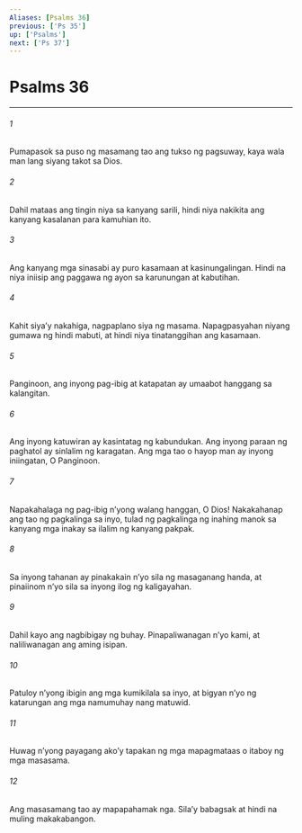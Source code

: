 ```yaml
---
Aliases: [Psalms 36]
previous: ['Ps 35']
up: ['Psalms']
next: ['Ps 37']
---
```

# Psalms 36

***

###### 1
Pumapasok sa puso ng masamang tao ang tukso ng pagsuway, kaya wala man lang siyang takot sa Dios. 

###### 2
Dahil mataas ang tingin niya sa kanyang sarili, hindi niya nakikita ang kanyang kasalanan para kamuhian ito. 

###### 3
Ang kanyang mga sinasabi ay puro kasamaan at kasinungalingan. Hindi na niya iniisip ang paggawa ng ayon sa karunungan at kabutihan. 

###### 4
Kahit siyaʼy nakahiga, nagpaplano siya ng masama. Napagpasyahan niyang gumawa ng hindi mabuti, at hindi niya tinatanggihan ang kasamaan. 

###### 5
Panginoon, ang inyong pag-ibig at katapatan ay umaabot hanggang sa kalangitan. 

###### 6
Ang inyong katuwiran ay kasintatag ng kabundukan. Ang inyong paraan ng paghatol ay sinlalim ng karagatan. Ang mga tao o hayop man ay inyong iniingatan, O Panginoon. 

###### 7
Napakahalaga ng pag-ibig nʼyong walang hanggan, O Dios! Nakakahanap ang tao ng pagkalinga sa inyo, tulad ng pagkalinga ng inahing manok sa kanyang mga inakay sa ilalim ng kanyang pakpak. 

###### 8
Sa inyong tahanan ay pinakakain nʼyo sila ng masaganang handa, at pinaiinom nʼyo sila sa inyong ilog ng kaligayahan. 

###### 9
Dahil kayo ang nagbibigay ng buhay. Pinapaliwanagan nʼyo kami, at naliliwanagan ang aming isipan. 

###### 10
Patuloy nʼyong ibigin ang mga kumikilala sa inyo, at bigyan nʼyo ng katarungan ang mga namumuhay nang matuwid. 

###### 11
Huwag nʼyong payagang akoʼy tapakan ng mga mapagmataas o itaboy ng mga masasama. 

###### 12
Ang masasamang tao ay mapapahamak nga. Silaʼy babagsak at hindi na muling makakabangon.
